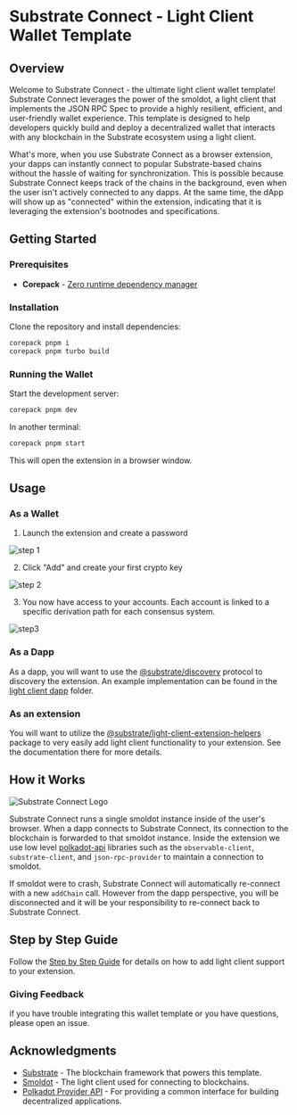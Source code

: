 # Substrate Connect - Light Client Wallet Template

## Overview

Welcome to Substrate Connect - the ultimate light client wallet template! Substrate
Connect leverages the power of the smoldot,
a light client that implements the JSON RPC Spec to provide a highly resilient, 
efficient, and user-friendly wallet experience. This template is designed to help 
developers quickly build and deploy a decentralized wallet that interacts with 
any blockchain in the Substrate ecosystem using a light client.

What's more, when you use Substrate Connect as a browser extension, your dapps 
can instantly connect to popular Substrate-based chains without the hassle of 
waiting for synchronization. This is possible because Substrate Connect keeps 
track of the chains in the background, even when the user isn't actively 
connected to any dapps. At the same time, the dApp will show up as "connected" 
within the extension, indicating that it is leveraging the extension's bootnodes 
and specifications.

## Getting Started

### Prerequisites

- **Corepack** - [Zero runtime dependency manager](https://github.com/nodejs/corepack)

### Installation

Clone the repository and install dependencies:

```bash
corepack pnpm i
corepack pnpm turbo build
```

### Running the Wallet

Start the development server:

```bash
corepack pnpm dev
```

In another terminal:

```bash
corepack pnpm start
```

This will open the extension in a browser window.

## Usage

### As a Wallet

1. Launch the extension and create a password

![step 1](./assets/img/step1.png)

2. Click "Add" and create your first crypto key

![step 2](./assets/img/step2.png)

3. You now have access to your accounts. Each account is linked to a specific
derivation path for each consensus system.

![step3](./assets/img/step3.png)

### As a Dapp

As a dapp, you will want to use the [@substrate/discovery](../../packages/discovery/README.md)
protocol to discovery the extension. An example implementation can be found in the
[light client dapp](../../examples/light-client-dapp/) folder.

### As an extension

You will want to utilize the [@substrate/light-client-extension-helpers](../../packages/light-client-extension-helpers/README.md) 
package to very easily add light client functionality to your extension. See the
documentation there for more details.

## How it Works

![Substrate Connect Logo](./assets/img/how-it-works.png)

Substrate Connect runs a single smoldot instance inside of the user's browser. When
a dapp connects to Substrate Connect, its connection to the blockchain is forwarded
to that smoldot instance. Inside the extension we use low level [polkadot-api](https://github.com/polkadot-api/polkadot-api) libraries such as the `observable-client`, `substrate-client`, and `json-rpc-provider` to maintain a connection to smoldot.

If smoldot were to crash, Substrate Connect will automatically re-connect with a new
`addChain` call. However from the dapp perspective, you will be disconnected and it will
be your responsibility to re-connect back to Substrate Connect.

## Step by Step Guide

Follow the [Step by Step Guide](./STEP-BY-STEP-GUIDE.md) for details on how to add light client support to your extension.

### Giving Feedback

if you have trouble integrating this wallet template or you have questions, please
open an issue.

## Acknowledgments

- [Substrate](https://docs.substrate.io/) - The blockchain framework that powers this template.
- [Smoldot](https://github.com/smol-dot/smoldot) - The light client used for connecting to blockchains.
- [Polkadot Provider API](https://forum.polkadot.network/t/polkadot-provider-api-a-common-interface-for-building-decentralized-applications/4128) - For providing a common interface for building decentralized applications.

